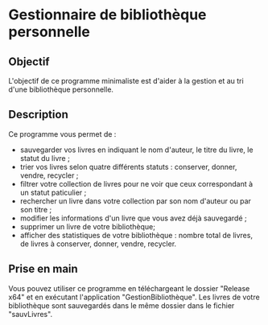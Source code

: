 # Gestionnaire de bibliothèque personnelle

## Objectif

L'objectif de ce programme minimaliste est d'aider à la gestion et au tri d'une bibliothèque personnelle.

## Description

Ce programme vous permet de :

* sauvegarder vos livres en indiquant le nom d'auteur, le titre du livre, le statut du livre ;
* trier vos livres selon quatre différents statuts : conserver, donner, vendre, recycler ;
* filtrer votre collection de livres pour ne voir que ceux correspondant à un statut paticulier ;
* rechercher un livre dans votre collection par son nom d'auteur ou par son titre ;
* modifier les informations d'un livre que vous avez déjà sauvegardé ;
* supprimer un livre de votre bibliothèque;
* afficher des statistiques de votre bibliothèque : nombre total de livres, de livres à conserver, donner, vendre, recycler.

## Prise en main 

Vous pouvez utiliser ce programme en téléchargeant le dossier "Release x64" et en exécutant l'application "GestionBibliothèque". 
Les livres de votre bibliothèque sont sauvegardés dans le même dossier dans le fichier "sauvLivres".
